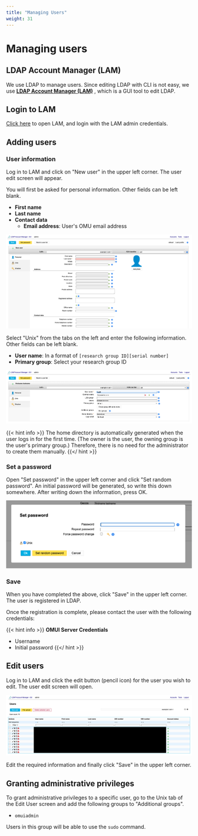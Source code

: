 ```yaml
---
title: "Managing Users"
weight: 31
---
```


# Managing users

## LDAP Account Manager (LAM)

We use LDAP to manage users.
Since editing LDAP with CLI is not easy, we use [**LDAP Account Manager (LAM)**](https://www.ldap-account-manager.org) , which is a GUI tool to edit LDAP.

## Login to LAM

[Click here](http://172.26.43.2) to open LAM, and login with the LAM admin credentials.

## Adding users

### User information

Log in to LAM and click on "New user" in the upper left corner.
The user edit screen will appear.

You will first be asked for personal information.
Other fields can be left blank.

- **First name**
- **Last name**
- **Contact data**
  - **Email address**: User's OMU email address

![image](img/lam-new-user-personal.png)

Select "Unix" from the tabs on the left and enter the following information.
Other fields can be left blank.

- **User name**: In a format of `[research group ID][serial number]`
- **Primary group**: Select your research group ID

![image](img/lam-new-user-unix.png)

{{< hint info >}}
The home directory is automatically generated when the user logs in for the first time.
(The owner is the user, the owning group is the user's primary group.)
Therefore, there is no need for the administrator to create them manually.
{{</ hint >}}

### Set a password

Open "Set password" in the upper left corner and click "Set random password".
An initial password will be generated, so write this down somewhere.
After writing down the information, press OK.

![image](img/lam-set-password.png)

### Save

When you have completed the above, click "Save" in the upper left corner.
The user is registered in LDAP.

Once the registration is complete, please contact the user with the following credentials:

{{< hint info >}}
**OMUI Server Credentials**

- Username
- Initial password
{{</ hint >}}

## Edit users

Log in to LAM and click the edit button (pencil icon) for the user you wish to edit.
The user edit screen will open.

![image](img/lam-users-list.png)

Edit the required information and finally click "Save" in the upper left corner.

## Granting administrative privileges

To grant administrative privileges to a specific user, go to the Unix tab of the Edit User screen and add the following groups to "Additional groups".

- `omuiadmin`

Users in this group will be able to use the `sudo` command.